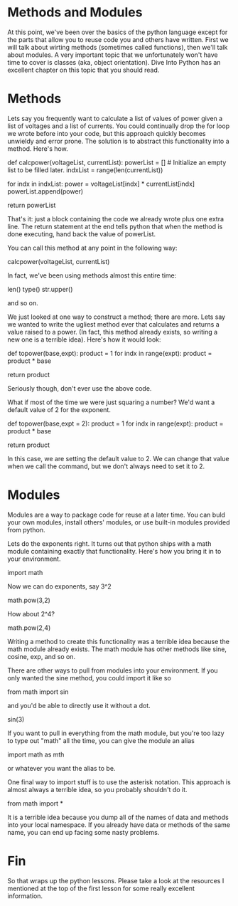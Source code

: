 # Methods and Modules

At this point, we've been over the basics of the python language except for the parts that allow you to reuse code you and others have written. First we will talk about wirting methods (sometimes called functions), then we'll talk about modules. A very important topic that we unfortunately won't have time to cover is classes (aka, object orientation). Dive Into Python has an excellent chapter on this topic that you should read.

# Methods

Lets say you frequently want to calculate a list of values of power given a list of voltages and a list of currents. You could continually drop the for loop we wrote before into your code, but this approach quickly becomes unwieldy and error prone. The solution is to abstract this functionality into a method. Here's how.

def calcpower(voltageList, currentList):
  powerList = [] # Initialize an empty list to be filled later.
  indxList = range(len(currentList))

  for indx in indxList:
    power = voltageList[indx] * currentList[indx]
    powerList.append(power)

  return powerList

That's it: just a block containing the code we already wrote plus one extra line. The return statement at the end tells python that when the method is done executing, hand back the value of powerList.

You can call this method at any point in the following way:

calcpower(voltageList, currentList)

In fact, we've been using methods almost this entire time:

len()
type()
str.upper()

and so on.

We just looked at one way to construct a method; there are more. Lets say we wanted to write the ugliest method ever that calculates and returns a value raised to a power. (In fact, this method already exists, so writing a new one is a terrible idea). Here's how it would look:

def topower(base,expt):
  product = 1
  for indx in range(expt):
    product = product * base

  return product

Seriously though, don't ever use the above code.

What if most of the time we were just squaring a number? We'd want a default value of 2 for the exponent.

def topower(base,expt = 2):
  product = 1
  for indx in range(expt):
    product = product * base

  return product

In this case, we are setting the default value to 2. We can change that value when we call the command, but we don't always need to set it to 2.

# Modules

Modules are a way to package code for reuse at a later time. You can buld your own modules, install others' modules, or use built-in modules provided from python.

Lets do the exponents right. It turns out that python ships with a math module containing exactly that functionality. Here's how you bring it in to your environment.

import math

Now we can do exponents, say 3^2

math.pow(3,2)

How about 2^4?

math.pow(2,4)

Writing a method to create this functionality was a terrible idea because the math module already exists. The math module has other methods like sine, cosine, exp, and so on.

There are other ways to pull from modules into your environment. If you only wanted the sine method, you could import it like so

from math import sin

and you'd be able to directly use it without a dot.

sin(3)

If you want to pull in everything from the math module, but you're too lazy to type out "math" all the time, you can give the module an alias

import math as mth

or whatever you want the alias to be.

One final way to import stuff is to use the asterisk notation. This approach is almost always a terrible idea, so you probably shouldn't do it.

from math import *

It is a terrible idea because you dump all of the names of data and methods into your local namespace. If you already have data or methods of the same name, you can end up facing some nasty problems.

# Fin

So that wraps up the python lessons. Please take a look at the resources I mentioned at the top of the first lesson for some really excellent information.
